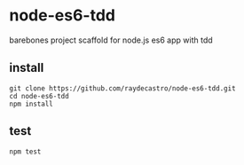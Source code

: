 # node-es6-tdd
barebones project scaffold for node.js es6 app with tdd

## install
```
git clone https://github.com/raydecastro/node-es6-tdd.git
cd node-es6-tdd
npm install
```

## test
```
npm test
```

